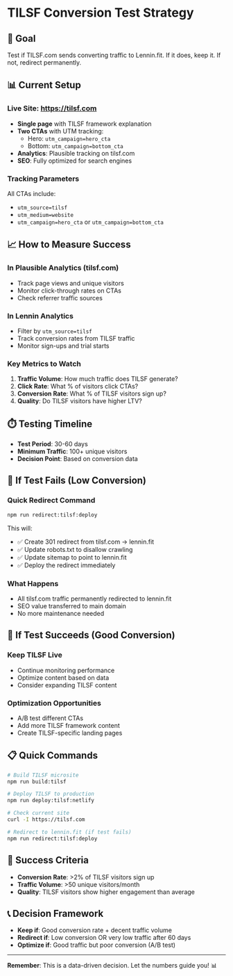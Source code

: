 # TILSF Conversion Test Strategy

## 🎯 Goal
Test if TILSF.com sends converting traffic to Lennin.fit. If it does, keep it. If not, redirect permanently.

## 📊 Current Setup

### **Live Site**: https://tilsf.com
- **Single page** with TILSF framework explanation
- **Two CTAs** with UTM tracking:
  - Hero: `utm_campaign=hero_cta`
  - Bottom: `utm_campaign=bottom_cta`
- **Analytics**: Plausible tracking on tilsf.com
- **SEO**: Fully optimized for search engines

### **Tracking Parameters**
All CTAs include:
- `utm_source=tilsf`
- `utm_medium=website`
- `utm_campaign=hero_cta` or `utm_campaign=bottom_cta`

## 📈 How to Measure Success

### **In Plausible Analytics (tilsf.com)**
- Track page views and unique visitors
- Monitor click-through rates on CTAs
- Check referrer traffic sources

### **In Lennin Analytics**
- Filter by `utm_source=tilsf`
- Track conversion rates from TILSF traffic
- Monitor sign-ups and trial starts

### **Key Metrics to Watch**
1. **Traffic Volume**: How much traffic does TILSF generate?
2. **Click Rate**: What % of visitors click CTAs?
3. **Conversion Rate**: What % of TILSF visitors sign up?
4. **Quality**: Do TILSF visitors have higher LTV?

## ⏱️ Testing Timeline
- **Test Period**: 30-60 days
- **Minimum Traffic**: 100+ unique visitors
- **Decision Point**: Based on conversion data

## 🔄 If Test Fails (Low Conversion)

### **Quick Redirect Command**
```bash
npm run redirect:tilsf:deploy
```

This will:
- ✅ Create 301 redirect from tilsf.com → lennin.fit
- ✅ Update robots.txt to disallow crawling
- ✅ Update sitemap to point to lennin.fit
- ✅ Deploy the redirect immediately

### **What Happens**
- All tilsf.com traffic permanently redirected to lennin.fit
- SEO value transferred to main domain
- No more maintenance needed

## 🎉 If Test Succeeds (Good Conversion)

### **Keep TILSF Live**
- Continue monitoring performance
- Optimize content based on data
- Consider expanding TILSF content

### **Optimization Opportunities**
- A/B test different CTAs
- Add more TILSF framework content
- Create TILSF-specific landing pages

## 📋 Quick Commands

```bash
# Build TILSF microsite
npm run build:tilsf

# Deploy TILSF to production
npm run deploy:tilsf:netlify

# Check current site
curl -I https://tilsf.com

# Redirect to lennin.fit (if test fails)
npm run redirect:tilsf:deploy
```

## 🎯 Success Criteria
- **Conversion Rate**: >2% of TILSF visitors sign up
- **Traffic Volume**: >50 unique visitors/month
- **Quality**: TILSF visitors show higher engagement than average

## 📞 Decision Framework
- **Keep if**: Good conversion rate + decent traffic volume
- **Redirect if**: Low conversion OR very low traffic after 60 days
- **Optimize if**: Good traffic but poor conversion (A/B test)

---

**Remember**: This is a data-driven decision. Let the numbers guide you! 📊
